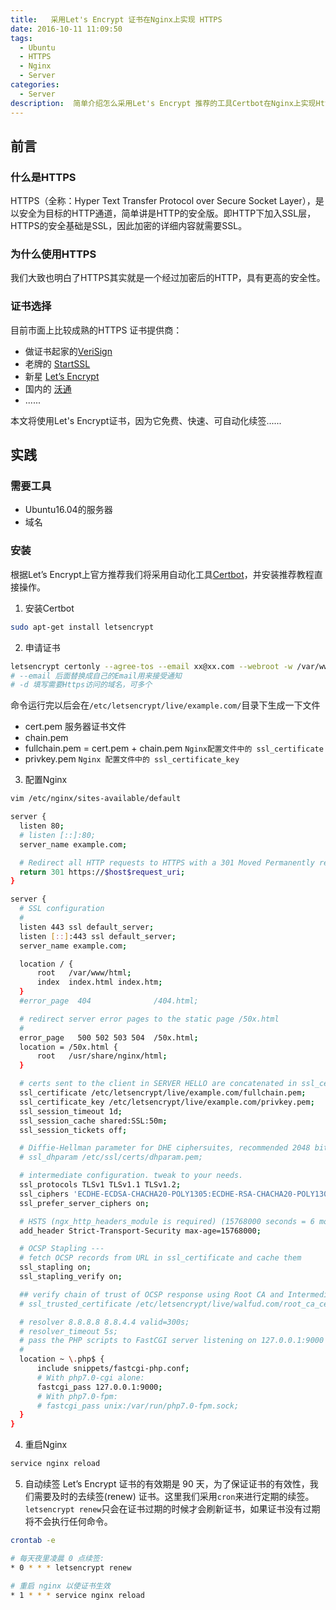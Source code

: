 ```yaml
---
title:   采用Let's Encrypt 证书在Nginx上实现 HTTPS
date: 2016-10-11 11:09:50
tags:
  - Ubuntu
  - HTTPS
  - Nginx
  - Server
categories:
  - Server
description:  简单介绍怎么采用Let's Encrypt 推荐的工具Certbot在Nginx上实现Https
---
```

## 前言

### 什么是HTTPS
  HTTPS（全称：Hyper Text Transfer Protocol over Secure Socket Layer），是以安全为目标的HTTP通道，简单讲是HTTP的安全版。即HTTP下加入SSL层，HTTPS的安全基础是SSL，因此加密的详细内容就需要SSL。
  
### 为什么使用HTTPS
  我们大致也明白了HTTPS其实就是一个经过加密后的HTTP，具有更高的安全性。
  
### 证书选择
目前市面上比较成熟的HTTPS 证书提供商：
- 做证书起家的[VeriSign](http://www.verisign.com/ "VeriSign")
- 老牌的 [StartSSL](https://www.startssl.com/ "StartSSL")
- 新星 [Let’s Encrypt](https://letsencrypt.org/ "Let’s Encrypt")
- 国内的 [沃通](https://www.wosign.com/ "沃通")
- ......
 
本文将使用Let's Encrypt证书，因为它免费、快速、可自动化续签......

## 实践
### 需要工具
   - Ubuntu16.04的服务器 
   - 域名
 
### 安装
  根据Let’s Encrypt上官方推荐我们将采用自动化工具[Certbot](https://certbot.eff.org/ 'Certbot')，并安装推荐教程直接操作。

1.  安装Certbot   
```bash
sudo apt-get install letsencrypt
```
2. 申请证书
```bash
letsencrypt certonly --agree-tos --email xx@xx.com --webroot -w /var/www/example -d example.com -d www.example.com -w /var/www/thing -d thing.is -d m.thing.is
# --email 后面替换成自己的Email用来接受通知
# -d 填写需要Https访问的域名，可多个
```
  命令运行完以后会在`/etc/letsencrypt/live/example.com/`目录下生成一下文件
  - cert.pem  服务器证书文件
  - chain.pem
  - fullchain.pem =  cert.pem + chain.pem  `Nginx配置文件中的 ssl_certificate`
  - privkey.pem `Nginx 配置文件中的 ssl_certificate_key`
3. 配置Nginx
  ```bash
  vim /etc/nginx/sites-available/default
  ```
  ```bash
server {
    listen 80;
    # listen [::]:80;
    server_name example.com;

    # Redirect all HTTP requests to HTTPS with a 301 Moved Permanently response.
    return 301 https://$host$request_uri;
}

server {
    # SSL configuration
    #
    listen 443 ssl default_server;
    listen [::]:443 ssl default_server;
    server_name example.com;

    location / {
        root   /var/www/html;
        index  index.html index.htm;
    }
    #error_page  404              /404.html;

    # redirect server error pages to the static page /50x.html
    #
    error_page   500 502 503 504  /50x.html;
    location = /50x.html {
        root   /usr/share/nginx/html;
    }

    # certs sent to the client in SERVER HELLO are concatenated in ssl_certificate
    ssl_certificate /etc/letsencrypt/live/example.com/fullchain.pem;
    ssl_certificate_key /etc/letsencrypt/live/example.com/privkey.pem;
    ssl_session_timeout 1d;
    ssl_session_cache shared:SSL:50m;
    ssl_session_tickets off;

    # Diffie-Hellman parameter for DHE ciphersuites, recommended 2048 bits
    # ssl_dhparam /etc/ssl/certs/dhparam.pem;

    # intermediate configuration. tweak to your needs.
    ssl_protocols TLSv1 TLSv1.1 TLSv1.2;
    ssl_ciphers 'ECDHE-ECDSA-CHACHA20-POLY1305:ECDHE-RSA-CHACHA20-POLY1305:ECDHE-ECDSA-AES128-GCM-SHA256:ECDHE-RSA-AES128-GCM-SHA256:ECDHE-ECDSA-AES256-GCM-SHA384:ECDHE-RSA-AES256-GCM-SHA384:DHE-RSA-AES128-GCM-SHA256:DHE-RSA-AES256-GCM-SHA384:ECDHE-ECDSA-AES128-SHA256:ECDHE-RSA-AES128-SHA256:ECDHE-ECDSA-AES128-SHA:ECDHE-RSA-AES256-SHA384:ECDHE-RSA-AES128-SHA:ECDHE-ECDSA-AES256-SHA384:ECDHE-ECDSA-AES256-SHA:ECDHE-RSA-AES256-SHA:DHE-RSA-AES128-SHA256:DHE-RSA-AES128-SHA:DHE-RSA-AES256-SHA256:DHE-RSA-AES256-SHA:ECDHE-ECDSA-DES-CBC3-SHA:ECDHE-RSA-DES-CBC3-SHA:EDH-RSA-DES-CBC3-SHA:AES128-GCM-SHA256:AES256-GCM-SHA384:AES128-SHA256:AES256-SHA256:AES128-SHA:AES256-SHA:DES-CBC3-SHA:!DSS';
    ssl_prefer_server_ciphers on;

    # HSTS (ngx_http_headers_module is required) (15768000 seconds = 6 months)
    add_header Strict-Transport-Security max-age=15768000;

    # OCSP Stapling ---
    # fetch OCSP records from URL in ssl_certificate and cache them
    ssl_stapling on;
    ssl_stapling_verify on;

    ## verify chain of trust of OCSP response using Root CA and Intermediate certs
    # ssl_trusted_certificate /etc/letsencrypt/live/walfud.com/root_ca_cert_plus_intermediates;

    # resolver 8.8.8.8 8.8.4.4 valid=300s;
    # resolver_timeout 5s;
    # pass the PHP scripts to FastCGI server listening on 127.0.0.1:9000
    #
    location ~ \.php$ {
        include snippets/fastcgi-php.conf;
        # With php7.0-cgi alone:  
        fastcgi_pass 127.0.0.1:9000;
        # With php7.0-fpm:
        # fastcgi_pass unix:/var/run/php7.0-fpm.sock;
    }
}
```
4. 重启Nginx
  ```bash
  service nginx reload
  ```
5. 自动续签
    Let’s Encrypt 证书的有效期是 90 天，为了保证证书的有效性，我们需要及时的去续签(renew) 证书。这里我们采用`cron`来进行定期的续签。`letsencrypt renew`只会在证书过期的时候才会刷新证书，如果证书没有过期将不会执行任何命令。
  ```bash
  crontab -e 
  ```
  ```bash
  # 每天夜里凌晨 0 点续签:
  * 0 * * * letsencrypt renew

  # 重启 nginx 以使证书生效
  * 1 * * * service nginx reload
  ```


